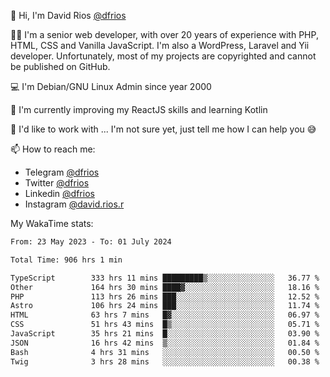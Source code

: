👋 Hi, I'm David Rios [@dfrios](https://github.com/dfrios)

👨‍💻 I'm a senior web developer, with over 20 years of experience with PHP, HTML, CSS and Vanilla JavaScript. I'm also a WordPress, Laravel and Yii developer. Unfortunately, most of my projects are copyrighted and cannot be published on GitHub.

💻 I'm Debian/GNU Linux Admin since year 2000

🌱 I'm currently improving my ReactJS skills and learning Kotlin

💞️ I'd like to work with ... I'm not sure yet, just tell me how I can help you 😅


📫 How to reach me:
* Telegram [@dfrios](https://t.me/dfrios)
* Twitter [@dfrios](https://twitter.com/dfrios)
* Linkedin [@dfrios](https://linkedin.com/in/dfrios)
* Instagram [@david.rios.r](https://instagram.com/david.rios.r)



My WakaTime stats:
<!--START_SECTION:waka-->

```txt
From: 23 May 2023 - To: 01 July 2024

Total Time: 906 hrs 1 min

TypeScript        333 hrs 11 mins █████████▒░░░░░░░░░░░░░░░   36.77 %
Other             164 hrs 30 mins ████▓░░░░░░░░░░░░░░░░░░░░   18.16 %
PHP               113 hrs 26 mins ███░░░░░░░░░░░░░░░░░░░░░░   12.52 %
Astro             106 hrs 24 mins ███░░░░░░░░░░░░░░░░░░░░░░   11.74 %
HTML              63 hrs 7 mins   █▓░░░░░░░░░░░░░░░░░░░░░░░   06.97 %
CSS               51 hrs 43 mins  █▒░░░░░░░░░░░░░░░░░░░░░░░   05.71 %
JavaScript        35 hrs 21 mins  █░░░░░░░░░░░░░░░░░░░░░░░░   03.90 %
JSON              16 hrs 42 mins  ▒░░░░░░░░░░░░░░░░░░░░░░░░   01.84 %
Bash              4 hrs 31 mins   ░░░░░░░░░░░░░░░░░░░░░░░░░   00.50 %
Twig              3 hrs 28 mins   ░░░░░░░░░░░░░░░░░░░░░░░░░   00.38 %
```

<!--END_SECTION:waka-->
